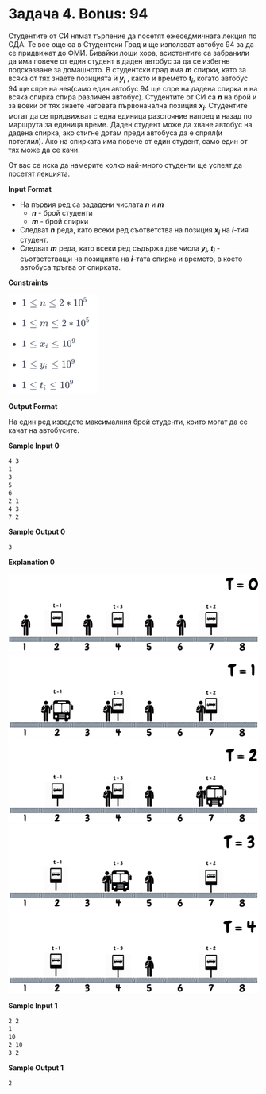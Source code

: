 # Задача 4. Bonus: 94

Студентите от СИ нямат търпение да посетят ежеседмичната лекция по СДА. Те все още са в Студентски Град и ще използват автобус 94 за да се придвижат до ФМИ. Бивайки лоши хора, асистентите са забранили да има повече от един студент в даден автобус за да се избегне подсказване за домашното. В студентски град има ***m*** спирки, като за всяка от тях знаете позицията ѝ ***y<sub>i</sub>*** , както и времето ***t<sub>i</sub>***, когато автобус 94 ще спре на нея(само един автобус 94 ще спре на дадена спирка и на всяка спирка спира различен автобус). Студентите от СИ са ***n*** на брой и за всеки от тях знаете неговата първоначална позиция ***x<sub>i</sub>***. Студентите могат да се придвижват с една единица разстояние напред и назад по маршрута за единица време. Даден студент може да хване автобус на дадена спирка, ако стигне дотам преди автобуса да е спрял(и потеглил). Ако на спирката има повече от един студент, само един от тях може да се качи.

От вас се иска да намерите колко най-много студенти ще успеят да посетят лекцията.

**Input Format**

* На първия ред са зададени числата ***n*** и ***m***
  * ***n*** - брой студенти
  * ***m*** - брой спирки
* Следват ***n*** реда, като всеки ред съответства на позиция ***x<sub>i</sub>*** на ***i***-тия студент.
* Следват ***m*** реда, като всеки ред съдържа две числа ***y<sub>i</sub>, t<sub>i</sub>*** - съответстващи на позицията на ***i***-тата спирка и времето, в което автобуса тръгва от спирката.

**Constraints**

![Constraints](constraints.png)

**Output Format**

На един ред изведете максималния брой студенти, които могат да се качат на автобусите.

**Sample Input 0**
```
4 3
1
3
5
6
2 1
4 3
7 2
```

**Sample Output 0**
```
3
```

**Explanation 0**

![Explanation 1](explanation-1.png)
![Explanation 2](explanation-2.png)
![Explanation 3](explanation-3.png)
![Explanation 4](explanation-4.png)
![Explanation 5](explanation-5.png)

**Sample Input 1**
```
2 2
1
10
2 10
3 2
```

**Sample Output 1**
```
2
```
